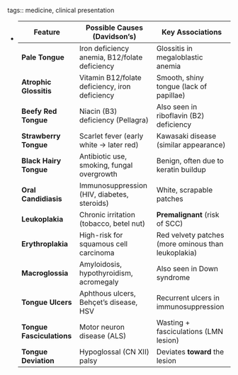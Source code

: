 tags:: medicine, clinical presentation

- | **Feature** | **Possible Causes (Davidson’s)** | **Key Associations** |
  | ---- | ---- | ---- |
  | **Pale Tongue** | Iron deficiency anemia, B12/folate deficiency | Glossitis in megaloblastic anemia |
  | **Atrophic Glossitis** | Vitamin B12/folate deficiency, iron deficiency | Smooth, shiny tongue (lack of papillae) |
  | **Beefy Red Tongue** | Niacin (B3) deficiency (Pellagra) | Also seen in riboflavin (B2) deficiency |
  | **Strawberry Tongue** | Scarlet fever (early white → later red) | Kawasaki disease (similar appearance) |
  | **Black Hairy Tongue** | Antibiotic use, smoking, fungal overgrowth | Benign, often due to keratin buildup |
  | **Oral Candidiasis** | Immunosuppression (HIV, diabetes, steroids) | White, scrapable patches |
  | **Leukoplakia** | Chronic irritation (tobacco, betel nut) | **Premalignant** (risk of SCC) |
  | **Erythroplakia** | High-risk for squamous cell carcinoma | Red velvety patches (more ominous than leukoplakia) |
  | **Macroglossia** | Amyloidosis, hypothyroidism, acromegaly | Also seen in Down syndrome |
  | **Tongue Ulcers** | Aphthous ulcers, Behçet’s disease, HSV | Recurrent ulcers in immunosuppression |
  | **Tongue Fasciculations** | Motor neuron disease (ALS) | Wasting + fasciculations (LMN lesion) |
  | **Tongue Deviation** | Hypoglossal (CN XII) palsy | Deviates **toward** the lesion |